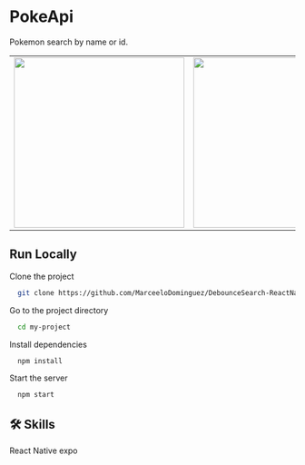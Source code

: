 # PokeApi

Pokemon search by name or id. 

<table>
<tr>
  <td><img src="https://user-images.githubusercontent.com/70117105/196477102-ed940501-35e7-48f6-a827-89e756933a82.png" width="300"></td>
  <td><img src="https://user-images.githubusercontent.com/70117105/196474679-c4abc22d-e47f-47ba-a7ee-7b8d96d510e0.png" width="300"></td>
  <td><img src="https://user-images.githubusercontent.com/70117105/196474834-dda05542-424a-4d12-8d12-04592436060c.png" width="300"></td>
</tr>
</table>

## Run Locally

Clone the project

```bash
  git clone https://github.com/MarceeloDominguez/DebounceSearch-ReactNative.git
```

Go to the project directory

```bash
  cd my-project
```

Install dependencies

```bash
  npm install
```

Start the server

```bash
  npm start
```


## 🛠 Skills
React Native expo

